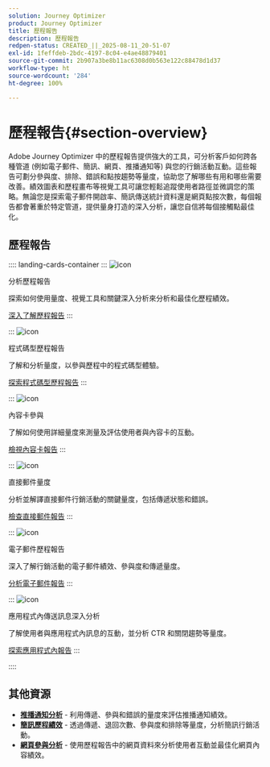 ```yaml
---
solution: Journey Optimizer
product: Journey Optimizer
title: 歷程報告
description: 歷程報告
redpen-status: CREATED_||_2025-08-11_20-51-07
exl-id: 1feffdeb-2bdc-4197-8c04-e4ae48879401
source-git-commit: 2b907a3be8b11ac6308d0b563e122c88478d1d37
workflow-type: ht
source-wordcount: '284'
ht-degree: 100%

---
```


# 歷程報告{#section-overview}

Adobe Journey Optimizer 中的歷程報告提供強大的工具，可分析客戶如何跨各種管道 (例如電子郵件、簡訊、網頁、推播通知等) 與您的行銷活動互動。這些報告可劃分參與度、排除、錯誤和點按趨勢等量度，協助您了解哪些有用和哪些需要改善。績效圖表和歷程畫布等視覺工具可讓您輕鬆追蹤使用者路徑並微調您的策略。無論您是探索電子郵件開啟率、簡訊傳送統計資料還是網頁點按次數，每個報告都會著重於特定管道，提供量身打造的深入分析，讓您自信將每個接觸點最佳化。

## 歷程報告

:::: landing-cards-container
:::
![icon](https://cdn.experienceleague.adobe.com/icons/chart-line.svg)

分析歷程報告

探索如何使用量度、視覺工具和關鍵深入分析來分析和最佳化歷程績效。

[深入了解歷程報告](../using/reports/journey-global-report-cja.md)
:::

:::
![icon](https://cdn.experienceleague.adobe.com/icons/code-branch.svg)

程式碼型歷程報告

了解和分析量度，以參與歷程中的程式碼型體驗。

[探索程式碼型歷程報告](../using/reports/journey-global-report-cja-code.md)
:::

:::
![icon](https://cdn.experienceleague.adobe.com/icons/puzzle-piece.svg)

內容卡參與

了解如何使用詳細量度來測量及評估使用者與內容卡的互動。

[檢視內容卡報告](../using/reports/journey-global-report-cja-content.md)
:::

:::
![icon](https://cdn.experienceleague.adobe.com/icons/envelope.svg)

直接郵件量度

分析並解譯直接郵件行銷活動的關鍵量度，包括傳遞狀態和錯誤。

[檢查直接郵件報告](../using/reports/journey-global-report-cja-direct.md)
:::

:::
![icon](https://cdn.experienceleague.adobe.com/icons/envelope-open.svg)

電子郵件歷程報告

深入了解行銷活動的電子郵件績效、參與度和傳遞量度。

[分析電子郵件報告](../using/reports/journey-global-report-cja-email.md)
:::

:::
![icon](https://cdn.experienceleague.adobe.com/icons/mobile.svg)

應用程式內傳送訊息深入分析

了解使用者與應用程式內訊息的互動，並分析 CTR 和關閉趨勢等量度。

[探索應用程式內報告](../using/reports/journey-global-report-cja-inapp.md)
:::

::::


## 其他資源

- **[推播通知分析](../using/reports/journey-global-report-cja-push.md)** - 利用傳遞、參與和錯誤的量度來評估推播通知績效。
- **[簡訊歷程績效](../using/reports/journey-global-report-cja-sms.md)** - 透過傳遞、退回次數、參與度和排除等量度，分析簡訊行銷活動。
- **[網頁參與分析](../using/reports/journey-global-report-cja-web.md)** - 使用歷程報告中的網頁資料來分析使用者互動並最佳化網頁內容績效。
